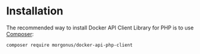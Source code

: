 # Installation

The recommended way to install Docker API Client Library for PHP is to use [Composer](http://getcomposer.org/):

```
composer require morgonus/docker-api-php-client
```